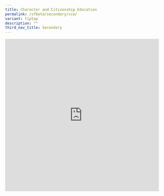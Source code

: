 ```yaml
---
title: Character and Citizenship Education
permalink: /sfbeta/secondary/cce/
variant: tiptap
description: ""
third_nav_title: Secondary
---
```

<div class="iframe-wrapper"><iframe height="500" width="100%" allowfullscreen="true" frameborder="0" src="https://docs.google.com/spreadsheets/d/e/2PACX-1vQZlcHxw0Q-SRpr5R9iMKuhwKXISwvpjmD_2hHQj3XM4Na-S-lsb-VCFBcbfYS8XUcQWlv3Or3OCptY/pubhtml?gid=0&amp;single=true&amp;widget=true&amp;headers=false"></iframe></div><p></p>